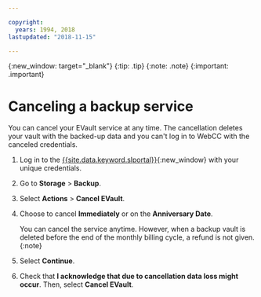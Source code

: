 ```yaml
---

copyright:
  years: 1994, 2018
lastupdated: "2018-11-15"

---
```

{:new_window: target="_blank"}
{:tip: .tip}
{:note: .note}
{:important: .important}

# Canceling a backup service

You can cancel your EVault service at any time. The cancellation deletes your vault with the backed-up data and you can't log in to WebCC with the canceled credentials.

1. Log in to the [{{site.data.keyword.slportal}}](https://control.softlayer.com/){:new_window} with your unique credentials.
2. Go to **Storage** > **Backup**.
3. Select **Actions** > **Cancel EVault**.
4. Choose to cancel **Immediately** or on the **Anniversary Date**.

   You can cancel the service anytime. However, when a backup vault is deleted before the end of the monthly billing cycle, a refund is not given.
   {:note}
5. Select **Continue**.
6. Check that **I acknowledge that due to cancellation data loss might occur**. Then, select **Cancel EVault**.
